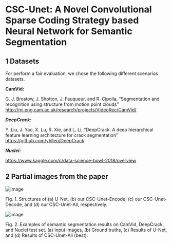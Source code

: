 # CSC-Unet: A Novel Convolutional Sparse Coding Strategy based Neural Network for Semantic Segmentation

## 1 Datasets

For perform a fair evaluation, we chose the following different scenarios datasets.

**CamVid:**

G. J. Brostow, J. Shotton, J. Fauqueur, and R. Cipolla,  “Segmentation and recognition using structure from motion point clouds” 
http://mi.eng.cam.ac.uk/research/projects/VideoRec/CamVid/


***DeepCrack:***  

Y. Liu, J. Yao, X. Lu, R. Xie, and L. Li,  “DeepCrack: A deep hierarchical feature learning architecture for crack segmentation” 
https://github.com/yhlleo/DeepCrack

***Nuclei:*** 

https://www.kaggle.com/c/data-science-bowl-2018/overview  

## 2 Partial images from the paper

![image](https://user-images.githubusercontent.com/32182817/127757796-d735c534-adf1-416a-af19-94e69a903a93.png)

Fig. 1.  Structures of (a) U-Net, (b) our CSC-Unet-Encode, (c) our CSC-Unet-Decode, and (d) our CSC-Unet-All, respectively.

![image](https://user-images.githubusercontent.com/32182817/127757650-35238581-8138-428e-b77f-6d7924e63cb8.png)

Fig. 2.  Examples of semantic segmentation results on CamVid, DeepCrack, and Nuclei test set. (a) Input images, (b) Ground truths, (c) Results of U-Net, and (d) Results of CSC-Unet-All (best).
